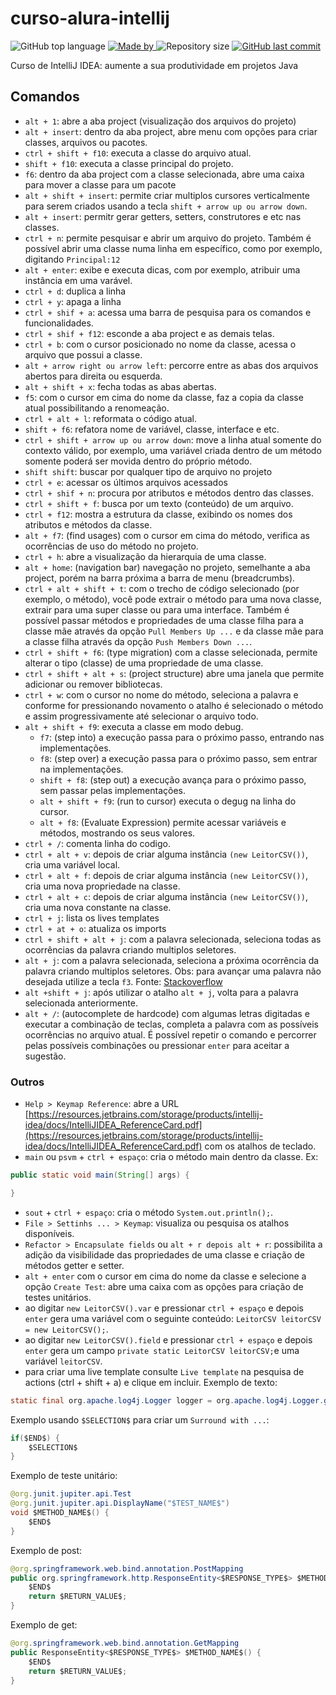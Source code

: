 # curso-alura-intellij
<p>
    <img alt="GitHub top language" src="https://img.shields.io/github/languages/top/my-study-area/curso-alura-intellij">
    <a href="https://github.com/my-study-area">
        <img alt="Made by" src="https://img.shields.io/badge/made%20by-adriano%20avelino-gree">
    </a>
    <img alt="Repository size" src="https://img.shields.io/github/repo-size/my-study-area/curso-alura-intellij">
    <a href="https://github.com/EliasGcf/readme-template/commits/master">
    <img alt="GitHub last commit" src="https://img.shields.io/github/last-commit/my-study-area/curso-alura-intellij">
    </a>
</p>
Curso de IntelliJ IDEA: aumente a sua produtividade em projetos Java

## Comandos
- `alt + 1`: abre a aba project (visualização dos arquivos do projeto)
- `alt + insert`: dentro da aba project, abre menu com opções para criar classes, arquivos ou pacotes.
- `ctrl + shift + f10`: executa a classe do arquivo atual.
- `shift + f10`: executa a classe principal do projeto.
- `f6`: dentro da aba project com a classe selecionada, abre uma caixa para mover a classe para um pacote
- `alt + shift + insert`: permite criar multiplos cursores verticalmente para serem criados usando a tecla `shift + arrow up ou arrow down`.
- `alt + insert`: permitr gerar getters, setters, construtores e etc nas classes.
- `ctrl + n`: permite pesquisar e abrir um arquivo do projeto. Também é possível abrir uma classe numa linha em específico, como por exemplo, digitando `Principal:12`
- `alt + enter`: exibe e executa dicas, com por exemplo, atribuir uma instância em uma varável.
- `ctrl + d`: duplica a linha
- `ctrl + y`: apaga a linha
- `ctrl + shif + a`: acessa uma barra de pesquisa para os comandos e funcionalidades.
- `ctrl + shif + f12`: esconde a aba project e as demais telas.
- `ctrl + b`: com o cursor posicionado no nome da classe, acessa o arquivo que possui a classe.
- `alt + arrow right ou arrow left`: percorre entre as abas dos arquivos abertos para direita ou esquerda.
- `alt + shift + x`: fecha todas as abas abertas.
- `f5`: com o cursor em cima do nome da classe, faz a copia da classe atual possibilitando a renomeação.
- `ctrl + alt + l`: reformata o código atual.
- `shift + f6`: refatora nome de variável, classe, interface e etc.
- `ctrl + shift + arrow up ou arrow down`: move a linha atual somente do contexto válido, por exemplo, uma variável criada dentro de um método somente poderá ser movida dentro do próprio método.
- `shift shift`: buscar por qualquer tipo de arquivo no projeto
- `ctrl + e`: acessar os últimos arquivos acessados
- `ctrl + shif + n`: procura por atributos e métodos dentro das classes.
- `ctrl + shift + f`: busca por um texto (conteúdo) de um arquivo.
- `ctrl + f12`: mostra a estrutura da classe, exibindo os nomes dos atributos e métodos da classe.
- `alt + f7`: (find usages) com o cursor em cima do método, verifica as ocorrências de uso do método no projeto.
- `ctrl + h`: abre a visualização da hierarquia de uma classe.
- `alt + home`: (navigation bar) navegação no projeto, semelhante a aba project, porém na barra próxima a barra de menu (breadcrumbs).
- `ctrl + alt + shift + t`: com o trecho de código selecionado (por exemplo, o método), você pode extrair o método para uma nova classe, extrair para uma super classe ou para uma interface. Também é possível passar métodos e propriedades de uma classe filha para a classe mãe através da opção `Pull Members Up ...` e da classe mãe para a classe filha através da opção `Push Members Down ...`.
- `ctrl + shift + f6`: (type migration) com a classe selecionada, permite alterar o tipo (classe) de uma propriedade de uma classe.
- `ctrl + shift + alt + s`: (project structure) abre uma janela que permite adicionar ou remover bibliotecas.
- `ctrl + w`: com o cursor no nome do método, seleciona a palavra e conforme for pressionando novamento o atalho é selecionado o método e assim progressivamente até selecionar o arquivo todo.
- `alt + shift + f9`: executa a classe em modo debug.
  - `f7`: (step into) a execução passa para o próximo passo, entrando nas implementações.
  - `f8`: (step over) a execução passa para o próximo passo, sem entrar na implementações.
  - `shift + f8`: (step out) a execução avança para o próximo passo, sem passar pelas implementações.
  - `alt + shift + f9`: (run to cursor) executa o degug na linha do cursor.
  - `alt + f8`: (Evaluate Expression) permite acessar variáveis e métodos, mostrando os seus valores.
- `ctrl + /`: comenta linha do codigo.
- `ctrl + alt + v`: depois de criar alguma instância `(new LeitorCSV())`, cria uma variável local.
- `ctrl + alt + f`: depois de criar alguma instância `(new LeitorCSV())`, cria uma nova propriedade na classe.
- `ctrl + alt + c`: depois de criar alguma instância `(new LeitorCSV())`, cria uma nova constante na classe.
- `ctrl + j`: lista os lives templates
- `ctrl + at + o`: atualiza os imports
- `ctrl + shift + alt + j`: com a palavra selecionada, seleciona todas as ocorrências da palavra criando multiplos seletores.
- `alt + j`: com a palavra selecionada, seleciona a próxima ocorrência da palavra criando multiplos seletores. Obs: para avançar uma palavra não desejada utilize a tecla `f3`. Fonte: [Stackoverflow](https://stackoverflow.com/a/30054997/6415045)
- `alt +shift + j`: após utilizar o atalho `alt + j`, volta para a palavra selecionada anteriormente.
- `alt + /`: (autocomplete de hardcode) com algumas letras digitadas e executar a combinação de teclas, completa a palavra com as possíveis ocorrências no arquivo atual. É possível repetir o comando e percorrer pelas possíveis combinações ou pressionar `enter` para aceitar a sugestão.

### Outros
- `Help > Keymap Reference`: abre a URL [https://resources.jetbrains.com/storage/products/intellij-idea/docs/IntelliJIDEA_ReferenceCard.pdf](https://resources.jetbrains.com/storage/products/intellij-idea/docs/IntelliJIDEA_ReferenceCard.pdf) com os atalhos de teclado.
- `main` ou `psvm` + `ctrl + espaço`: cria o método main dentro da classe. Ex:
```java
public static void main(String[] args) {

}
```
- `sout` + `ctrl + espaço`:  cria o método `System.out.println();`.
- `File > Settinhs ... > Keymap`: visualiza ou pesquisa os atalhos disponíveis.
- `Refactor > Encapsulate fields` ou `alt + r depois alt + r`: possibilita a adição da visibilidade das propriedades de uma classe e criação de métodos getter e setter.
- `alt + enter` com o cursor em cima do nome da classe e selecione a opção `Create Test`: abre uma caixa com as opções para criação de testes unitários.
- ao digitar `new LeitorCSV().var` e pressionar `ctrl + espaço` e depois `enter` gera uma variável com o seguinte conteúdo: `LeitorCSV leitorCSV = new LeitorCSV();`.
- ao digitar `new LeitorCSV().field` e pressionar `ctrl + espaço` e depois `enter` gera um campo `private static LeitorCSV leitorCSV;`e uma variável `leitorCSV`.
- para criar uma live template consulte `Live template` na pesquisa de actions (ctrl + shift + a) e clique em incluir. Exemplo de texto:
```java
static final org.apache.log4j.Logger logger = org.apache.log4j.Logger.getLogger($CLASSNAME$.class);
```
Exemplo usando `$SELECTION$` para criar um `Surround with ...`:
```java
if($END$) {
    $SELECTION$
}
```
Exemplo de teste unitário:
```java
@org.junit.jupiter.api.Test
@org.junit.jupiter.api.DisplayName("$TEST_NAME$")
void $METHOD_NAME$() {
    $END$
}
```

Exemplo de post:
```java
@org.springframework.web.bind.annotation.PostMapping
public org.springframework.http.ResponseEntity<$RESPONSE_TYPE$> $METHOD_NAME$(@jakarta.validation.Valid @org.springframework.web.bind.annotation.RequestBody $REQUEST_TYPE$ $REQUEST_VARIABLE$) {
    $END$
    return $RETURN_VALUE$;
}
```

Exemplo de get:
```java
@org.springframework.web.bind.annotation.GetMapping
public ResponseEntity<$RESPONSE_TYPE$> $METHOD_NAME$() {
    $END$
    return $RETURN_VALUE$;
}
```

